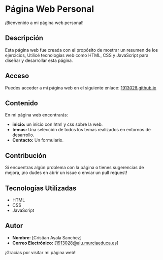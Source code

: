 # Página Web Personal

¡Bienvenido a mi página web personal!

## Descripción

Esta página web fue creada con el propósito de mostrar un resumen de los ejercicios, Utilicé tecnologías web como HTML, CSS y JavaScript para diseñar y desarrollar esta página.

## Acceso

Puedes acceder a mi página web en el siguiente enlace: [1913028.github.io](https://1913028.github.io)

## Contenido

En mi página web encontrarás:

- **inicio:** un inicio con html y css sobre la web.
- **temas:** Una selección de todos los temas realizados en entornos de desarrollo.
- **Contacto:** Un formulario.

## Contribución

Si encuentras algún problema con la página o tienes sugerencias de mejora, ¡no dudes en abrir un issue o enviar un pull request!

## Tecnologías Utilizadas

- HTML
- CSS
- JavaScript

## Autor

- **Nombre:** [Cristian Ayala Sanchez]
- **Correo Electrónico:** [1913028@alu.murciaeduca.es]

¡Gracias por visitar mi página web!

